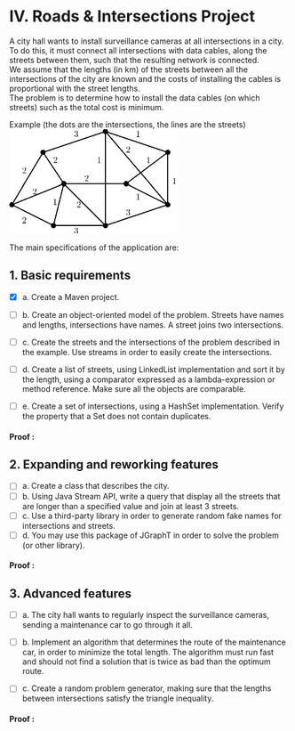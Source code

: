 # IV. Roads & Intersections Project

A city hall wants to install surveillance cameras at all intersections in a city.
<br>To do this, it must connect all intersections with data cables, along the streets between them, such that the resulting network is connected.
<br>We assume that the lengths (in km) of the streets between all the intersections of the city are known and the costs of installing the cables is proportional with the street lengths.
<br>The problem is to determine how to install the data cables (on which streets) such as the total cost is minimum.

Example (the dots are the intersections, the lines are the streets)
![img.png](src/main/resources/img.png)

The main specifications of the application are:

## 1. Basic requirements


- [x] a. Create a Maven project.
- [ ] b. Create an object-oriented model of the problem. Streets have names and lengths, intersections have names. A street joins two intersections.
- [ ] c. Create the streets and the intersections of the problem described in the example. Use streams in order to easily create the intersections.
- [ ] d. Create a list of streets, using LinkedList implementation and sort it by the length, using a comparator expressed as a lambda-expression or method reference. Make sure all the objects are comparable.
- [ ] e. Create a set of intersections, using a HashSet implementation. Verify the property that a Set does not contain duplicates.


#### Proof :

## 2. Expanding and reworking features

- [ ] a. Create a class that describes the city.
- [ ] b. Using Java Stream API, write a query that display all the streets that are longer than a specified value and join at least 3 streets.
- [ ] c. Use a third-party library in order to generate random fake names for intersections and streets.
- [ ] d. You may use this package of JGraphT in order to solve the problem (or other library).

#### Proof :

## 3. Advanced features

- [ ] a. The city hall wants to regularly inspect the surveillance cameras, sending a maintenance car to go through it all.
- [ ] b. Implement an algorithm that determines the route of the maintenance car, in order to minimize the total length. The algorithm must run fast and should not find a solution that is twice as bad than the optimum route.
- [ ] c. Create a random problem generator, making sure that the lengths between intersections satisfy the triangle inequality.


#### Proof :

